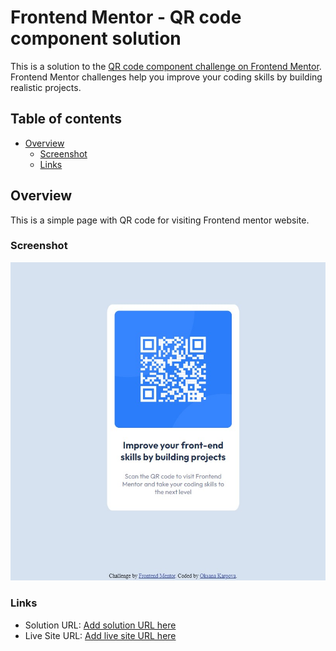 # Frontend Mentor - QR code component solution

This is a solution to the [QR code component challenge on Frontend Mentor](https://www.frontendmentor.io/challenges/qr-code-component-iux_sIO_H). Frontend Mentor challenges help you improve your coding skills by building realistic projects.

## Table of contents

- [Overview](#overview)
  - [Screenshot](#screenshot)
  - [Links](#links)

## Overview

This is a simple page with QR code for visiting Frontend mentor website.

### Screenshot

![](./images/screenshot.jpg)

### Links

- Solution URL: [Add solution URL here](https://github.com/karpovska/QR_code_component)
- Live Site URL: [Add live site URL here](https://karpovska.github.io/QR_code_component/)
